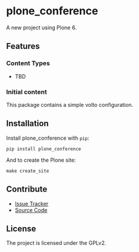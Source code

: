 # plone_conference

A new project using Plone 6.

## Features

### Content Types

- TBD

### Initial content

This package contains a simple volto configuration.

Installation
------------

Install plone_conference with `pip`:

```shell
pip install plone_conference
```
And to create the Plone site:

```shell
make create_site
```

## Contribute

- [Issue Tracker](https://github.com/instification/plone-conference/issues)
- [Source Code](https://github.com/instification/plone-conference/)

## License

The project is licensed under the GPLv2.
